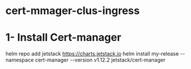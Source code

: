 # cert-mmager-clus-ingress
# 1- Install Cert-manager 
   helm repo add jetstack https://charts.jetstack.io
   helm install my-release --namespace cert-manager --version v1.12.2 jetstack/cert-manager
